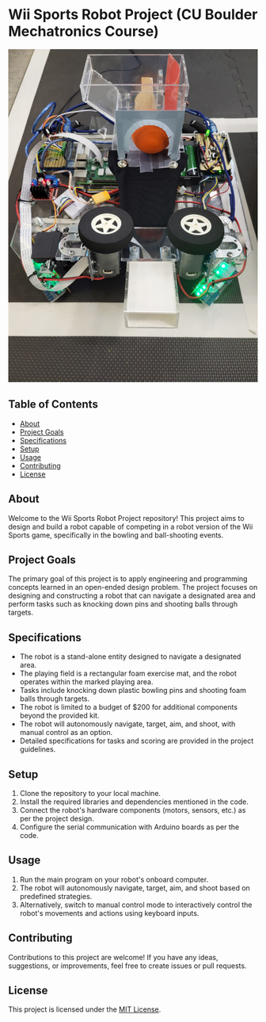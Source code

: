 # Wii Sports Robot Project (CU Boulder Mechatronics Course)

![Project Image](20230809_095924.jpg)

## Table of Contents

- [About](#about)
- [Project Goals](#project-goals)
- [Specifications](#specifications)
- [Setup](#setup)
- [Usage](#usage)
- [Contributing](#contributing)
- [License](#license)

## About

Welcome to the Wii Sports Robot Project repository! This project aims to design and build a robot capable of competing in a robot version of the Wii Sports game, specifically in the bowling and ball-shooting events.

## Project Goals

The primary goal of this project is to apply engineering and programming concepts learned in an open-ended design problem. The project focuses on designing and constructing a robot that can navigate a designated area and perform tasks such as knocking down pins and shooting balls through targets.

## Specifications

- The robot is a stand-alone entity designed to navigate a designated area.
- The playing field is a rectangular foam exercise mat, and the robot operates within the marked playing area.
- Tasks include knocking down plastic bowling pins and shooting foam balls through targets.
- The robot is limited to a budget of $200 for additional components beyond the provided kit.
- The robot will autonomously navigate, target, aim, and shoot, with manual control as an option.
- Detailed specifications for tasks and scoring are provided in the project guidelines.

## Setup

1. Clone the repository to your local machine.
2. Install the required libraries and dependencies mentioned in the code.
3. Connect the robot's hardware components (motors, sensors, etc.) as per the project design.
4. Configure the serial communication with Arduino boards as per the code.

## Usage

1. Run the main program on your robot's onboard computer.
2. The robot will autonomously navigate, target, aim, and shoot based on predefined strategies.
3. Alternatively, switch to manual control mode to interactively control the robot's movements and actions using keyboard inputs.

## Contributing

Contributions to this project are welcome! If you have any ideas, suggestions, or improvements, feel free to create issues or pull requests.

## License

This project is licensed under the [MIT License](LICENSE).
